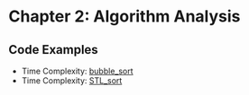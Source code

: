 # Chapter 2: Algorithm Analysis

## Code Examples

* Time Complexity: [bubble_sort](bubble_sort)
* Time Complexity: [STL_sort](STL_sort)
